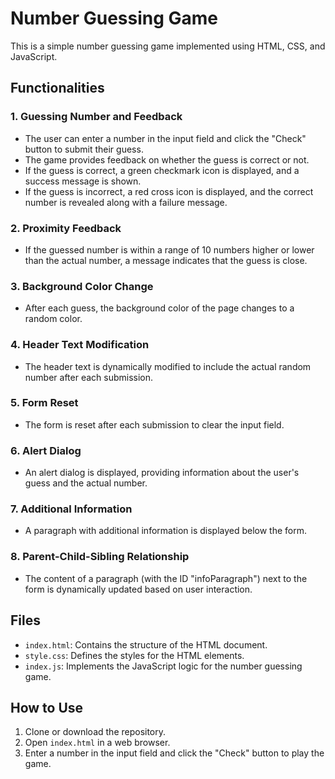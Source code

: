 # Number Guessing Game

This is a simple number guessing game implemented using HTML, CSS, and JavaScript.

## Functionalities

### 1. Guessing Number and Feedback

- The user can enter a number in the input field and click the "Check" button to submit their guess.
- The game provides feedback on whether the guess is correct or not.
- If the guess is correct, a green checkmark icon is displayed, and a success message is shown.
- If the guess is incorrect, a red cross icon is displayed, and the correct number is revealed along with a failure message.

### 2. Proximity Feedback

- If the guessed number is within a range of 10 numbers higher or lower than the actual number, a message indicates that the guess is close.

### 3. Background Color Change

- After each guess, the background color of the page changes to a random color.

### 4. Header Text Modification

- The header text is dynamically modified to include the actual random number after each submission.

### 5. Form Reset

- The form is reset after each submission to clear the input field.

### 6. Alert Dialog

- An alert dialog is displayed, providing information about the user's guess and the actual number.

### 7. Additional Information

- A paragraph with additional information is displayed below the form.

### 8. Parent-Child-Sibling Relationship

- The content of a paragraph (with the ID "infoParagraph") next to the form is dynamically updated based on user interaction.

## Files

- `index.html`: Contains the structure of the HTML document.
- `style.css`: Defines the styles for the HTML elements.
- `index.js`: Implements the JavaScript logic for the number guessing game.

## How to Use

1. Clone or download the repository.
2. Open `index.html` in a web browser.
3. Enter a number in the input field and click the "Check" button to play the game.


